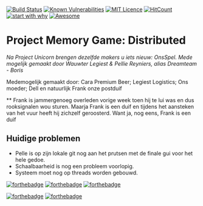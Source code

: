 [![Build Status](https://travis-ci.org/WoutLegiest/OnsSpel.png?branch=master)](https://travis-ci.org/WoutLegiest/OnsSpel)
[![Known Vulnerabilities](https://snyk.io/test/github/WoutLegiest/OnsSpel/badge.svg?targetFile=pom.xml)](https://snyk.io/test/github/WoutLegiest/OnsSpel?targetFile=pom.xml)
[![MIT Licence](https://badges.frapsoft.com/os/mit/mit.svg?v=103)](https://opensource.org/licenses/mit-license.php)
[![HitCount](http://hits.dwyl.io/WoutLegiest/OnsSpel.svg)](http://hits.dwyl.io/WoutLegiest/OnsSpel)
[![start with why](https://img.shields.io/badge/start%20with-why%3F-brightgreen.svg?style=flat)](https://giphy.com/gifs/YkuzftfzdoPOE)
[![Awesome](https://awesome.re/badge.svg)](https://awesome.re)


# Project Memory Game: Distributed

*Na Project Unicorn brengen dezelfde makers u iets nieuw: OnsSpel. Mede mogelijk gemaakt door Wauwter Legiest & Pellie Reyniers, alias Dreamteam - Boris*


Medemogelijk gemaakt door: Cara Premium Beer; Legiest Logistics; Ons moeder; Dell en natuurlijk Frank onze postduif

** Frank is jammergenoeg overleden vorige week toen hij te lui was en dus rooksignalen wou sturen. Maarja Frank is een duif en tijdens het aansteken van het vuur heeft hij zichzelf geroosterd. Want ja, nog eens, Frank is een duif

## Huidige problemen 
* Pelle is op zijn lokale git nog aan het prutsen met de finale gui voor het hele gedoe.
* Schaalbaarheid is nog een probleem voorlopig.
* Systeem moet nog op threads worden gebouwd.


[![forthebadge](https://forthebadge.com/images/badges/made-with-crayons.svg)](https://forthebadge.com)
[![forthebadge](https://forthebadge.com/images/badges/made-with-java.svg)](https://forthebadge.com)
[![forthebadge](https://forthebadge.com/images/badges/powered-by-electricity.svg)](https://forthebadge.com)

[![forthebadge](https://forthebadge.com/images/badges/mom-made-pizza-rolls.svg)](https://forthebadge.com)
[![forthebadge](https://forthebadge.com/images/badges/winter-is-coming.svg)](https://forthebadge.com)
